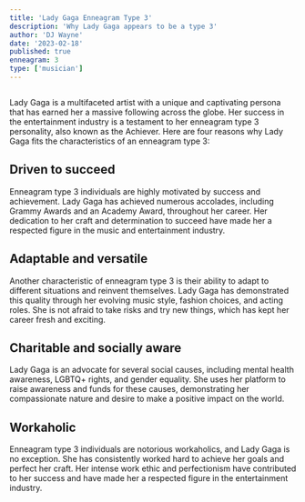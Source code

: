 ```yaml
---
title: 'Lady Gaga Enneagram Type 3'
description: 'Why Lady Gaga appears to be a type 3'
author: 'DJ Wayne'
date: '2023-02-18'
published: true
enneagram: 3
type: ['musician']
---
```


<script>
	import  PopCard  from "../../lib/components/atoms/PopCard.svelte";
</script>
<div
	style="display: flex;
    justify-content: center;
	"
>
	<PopCard
		image={`/types/3s/${'Lady_Gaga'}.webp`}
		showIcon={false}
		text="Lady Gaga"
		subtext=""
	/>
</div>

Lady Gaga is a multifaceted artist with a unique and captivating persona that has earned her a massive following across the globe. Her success in the entertainment industry is a testament to her enneagram type 3 personality, also known as the Achiever. Here are four reasons why Lady Gaga fits the characteristics of an enneagram type 3:

## Driven to succeed

Enneagram type 3 individuals are highly motivated by success and achievement. Lady Gaga has achieved numerous accolades, including Grammy Awards and an Academy Award, throughout her career. Her dedication to her craft and determination to succeed have made her a respected figure in the music and entertainment industry.

## Adaptable and versatile

Another characteristic of enneagram type 3 is their ability to adapt to different situations and reinvent themselves. Lady Gaga has demonstrated this quality through her evolving music style, fashion choices, and acting roles. She is not afraid to take risks and try new things, which has kept her career fresh and exciting.

## Charitable and socially aware

Lady Gaga is an advocate for several social causes, including mental health awareness, LGBTQ+ rights, and gender equality. She uses her platform to raise awareness and funds for these causes, demonstrating her compassionate nature and desire to make a positive impact on the world.

## Workaholic

Enneagram type 3 individuals are notorious workaholics, and Lady Gaga is no exception. She has consistently worked hard to achieve her goals and perfect her craft. Her intense work ethic and perfectionism have contributed to her success and have made her a respected figure in the entertainment industry.
